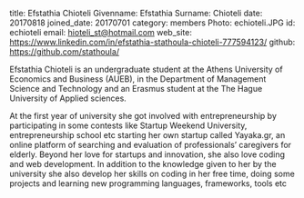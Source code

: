 title: Efstathia Chioteli
Givenname: Efstathia
Surname: Chioteli
date: 20170818
joined_date: 20170701
category: members
Photo: echioteli.JPG
id: echioteli
email: hioteli_st@hotmail.com
web_site: https://www.linkedin.com/in/efstathia-stathoula-chioteli-777594123/
github: https://github.com/stathoula/

<p>
 Efstathia Chioteli is an undergraduate student at the Athens University of Economics and Business (AUEB), in the Department of Management Science and Technology and an Erasmus student at the The Hague University of Applied sciences.
 </p>
 <p>At the first year of university she got involved with entrepreneurship by participating in some contests like Startup Weekend University, entrepreneurship school etc starting her own startup called Yayaka.gr, an online platform of searching and evaluation of professionals’ caregivers for elderly. 
 Beyond her love for startups and innovation, she also love coding and web development. In addition to the knowledge given to her by the university she also develop her skills on coding in her free time, doing some projects and learning new programming languages, frameworks, tools etc
</p>
